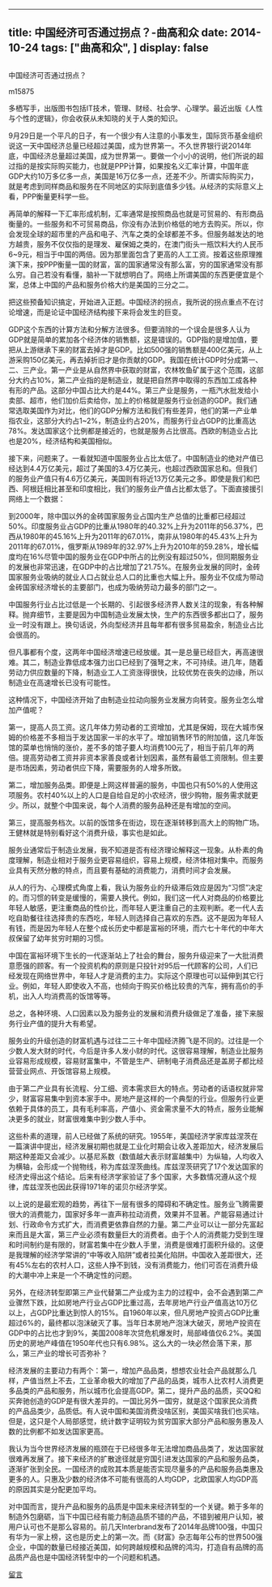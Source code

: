 
---
title:   中国经济可否通过拐点？-曲高和众
date: 2014-10-24
tags: ["曲高和众", ]
display: false
---


## 



中国经济可否通过拐点？




m15875




多栖写手，出版图书包括IT技术，管理、财经、社会学、心理学。最近出版《人性与个性的逻辑》，你会收获从未知晓的关于人类的知识。


9月29日是一个平凡的日子，有一个很少有人注意的小事发生，国际货币基金组织说这一天中国经济总量已经超过美国，成为世界第一。不久世界银行说2014年底，中国经济总量超过美国，成为世界第一。要做一个小小的说明，他们所说的超过指的是按实际购买能力，也就是PPP计算，如果按名义汇率计算，中国年底GDP大约10万多亿多一点，美国是16万亿多一点，还差不少。所谓实际购买力，就是考虑到同样商品和服务在不同地区的实际到底值多少钱。从经济的实际意义上看，PPP衡量更科学一些。



再简单的解释一下汇率形成机制，汇率通常是按照商品也就是可贸易的、有形商品衡量的。一些服务和不可贸易商品，你没有办法到价格低的地方去购买。所以，你会发现全球的超市里的产品和电子、汽车之类的全球都差不多。但服务越发达的地方越贵，服务不仅仅指的是理发、雇保姆之类的，在澳门街头一瓶饮料大约人民币6~9元，相当于中国的两倍。因为那里面包含了更高的人工工资。按着这些原理推演下来，按PPP衡量一国的财富，富的国家通常没有那么富，穷的国家通常没有那么穷。自己若没有看懂，脑补一下就想明白了。网络上所谓美国的东西更便宜是个案，总体上中国的产品和服务价格大约是美国的三分之二。



把这些预备知识搞定，开始进入正题。中国经济的拐点，我所说的拐点重点不在讨论增速，而是论证中国经济结构接下来将会发生的巨变。



GDP这个东西的计算方法和分解方法很多。但要消除的一个误会是很多人认为GDP就是简单的累加各个经济体的销售额，这是错误的。GDP指的是增加值，要把从上游继承下来的财富去掉才是GDP。比如500强的销售额是400亿美元，从上游采购150亿美元，再去掉折旧才是你贡献的GDP。我国在统计GDP时分成第一、二、三产业。第一产业是从自然界中获取的财富，农林牧鱼矿属于这个范围，这部分大约占10%，第二产业指的是制造业，就是把自然界中取得的东西加工成各种有形的产品。这部分中国占比大约是44%。第三产业是服务，一瓶汽水批发给小卖部、超市，他们加价后卖给你，加上的价格就是服务行业创造的GDP。我们通常选取美国作为对比，他们的GDP分解方法和我们有些差异，他们的第一产业单指农业，这部分大约占1~2%，制造业约占20%，而服务行业占GDP的比重高达78%。发达国家这个比例都是接近的，也就是服务占比很高。西欧的制造业占比也是20%，经济结构和美国相似。



接下来，问题来了。一看就知道中国服务业占比太低了。中国制造业的绝对产值已经达到4.4万亿美元，超过了美国的3.4万亿美元，也超过西欧国家总和。但我们的服务业产值只有4.6万亿美元，美国则有将近13万亿美元之多。即使是我们和巴西、阿根廷相比甚至和印度相比，我们的服务业产值占比都太低了。下面直接援引网络上一个数据：



到2000年，除中国以外的金砖国家服务业占国内生产总值的比重都已经超过50%。印度服务业占GDP的比重从1980年的40.32%上升为2011年的56.37%，巴西从1980年的45.16%上升为2011年的67.01%，南非从1980年的45.43%上升为2011年的67.01%，俄罗斯从1989年的32.97%上升为2010年的59.28%，增长幅度均在16%尽管中国的服务业在GDP中所占的比例没有超过50%，但同期服务业的发展也非常迅速，在GDP中的占比增加了21.75%。在服务业发展的同时，金砖国家服务业吸纳的就业人口占就业总人口的比重也大幅上升。服务业不仅成为带动金砖国家经济增长的主要部门，也成为吸纳劳动力最多的部门之一。



中国服务行业占比过低是一个长期的、引起很多经济界人数关注的现象，有各种解释。抛弃细节，主要是因为中国制造业发展太快，生产的东西很多都出口了，服务业一时没有跟上。换句话说，外向型经济并且每年都有很多贸易盈余，制造业占比会很高的。



但凡事都有个度，这两年中国经济增速已经放缓。其一是总量已经巨大，再高速很难。其二，制造业靠低成本强力出口已经到了强弩之末，不可持续。进几年，随着劳动力供应数量的下降，制造业工人工资涨得很快，比较优势在丧失的边缘，所以制造业在高速增长已没有可能性。



这种情况下，中国经济开始了由制造业拉动向服务业发展方向转变。服务业怎么增加产值呢？



第一，提高人员工资。这几年体力劳动者的工资增加，尤其是保姆，现在大城市保姆的价格差不多相当于发达国家一半的水平了。增加销售环节的附加值，这几年饭馆的菜单也悄悄的涨价，差不多的馆子要人均消费100元了，相当于前几年的两倍。提高劳动者工资并非资本家善良或者计划因素，虽然有最低工资限制。但主要是市场因素，劳动者供应下降，需要服务的人增多所致。

第二，增加服务品类。即便是上网这样普遍的服务，中国也只有50%的人使用这项服务。农村40%以上的人口是自给自足的小农经济，很少购物，服务需求就更少。所以，就整个中国来说，每个人消费的服务品种还是有增加的空间。

第三，提高服务档次。以前的饭馆多在街边，现在逐渐转移到高大上的购物广场。王健林就是特别看好这个消费升级，事实也是如此。



服务业通常后于制造业发展，我不知道是否有经济理论解释这一现象。从朴素的角度理解，制造业相对于服务业更容易组织，容易上规模，经济体相对集中。而服务业具有天然分散的特点，而且要有基础的消费能力，消费时间才会发展。



从人的行为、心理模式角度上看，我认为服务业的升级滞后效应是因为“习惯”决定的。而习惯的转变是缓慢的，需要人换代。例如，我们这一代人对商品的价格要比年轻人敏感，更注重商品的性价比，而年轻人更注重自己的主观判断。老一代人去吃自助餐往往选择贵的东西吃，年轻人则选择自己喜欢的东西。这不是因为年轻人有钱，而是因为年轻人在整个成长历史中都是富裕的环境，而六七十年代的中年大叔保留了幼年贫穷时期的习惯。



中国在富裕环境下生长的一代逐渐站上了社会的舞台，服务升级迎来了一大批消费意愿强的顾客。有一个投资机构的原则是只投针对95后一代顾客的公司，人们已经发现在网络世界中，年轻人才是消费的主力。实际这个原理也可以延伸到其它行业。例如，年轻人即使收入不高，也倾向于购买价格比较贵的汽车，拥有高价的手机，出入人均消费高的饭馆等等。



总之，各种环境、人口因素以及为服务业的发展和消费升级做足了准备，接下来服务行业产值的提升大有希望。



服务业的升级创造的财富机遇与过往二三十年中国经济腾飞是不同的。过往是一个少数人发大财的时代，今后是许多人发小财的时代。这很容易理解，制造业比服务业容易形成规模，容易财富集中，不管是生产、研制电子消费品还是盖房子都比经营营业网点、开饭馆容易上规模。



由于第二产业具有长流程、分工细、资本需求巨大的特点。劳动者的话语权就非常少，财富容易集中到资本家手中。房地产是这样的一个典型的行业。但服务行业更依赖于具体的员工，具有毛利率高，产值小、资金需求量不大的特点，服务业能解决更多的就业，财富很难集中到少数人手中。



这些朴素的道理，前人已经做了系统的研究。1955年，美国经济学家库兹涅茨在一篇演讲中提出，经济发展初期也就是工业化时期会让收入差距加大，经济发展后期这种差距又会减少。以基尼系数（数值越大表示财富越集中）为纵轴，人均收入为横轴，会形成一个抛物线，称为库兹涅茨曲线。库兹涅茨研究了17个发达国家的经济史得出这个结论。后来有经济学家验证了多个国家，大多数情况遵从这个规律，库兹涅茨也因此获得1971年的诺贝尔经济学奖。



以上说的是最宏观的趋势，再往下一层有很多的障碍和不确定性。服务业飞腾需要很大的消费能力，国家好多年一直声称拉动消费，效果并不显著。产能容易通过计划、行政命令方式扩大，而消费更依靠自然的力量。第二产业可以让一部分先富起来而且是大富，第三产业必须有数量巨大的消费者。由于个人的消费能力受到生理和时间制约是有限的，财富若集中在少数人手里，消费是很难打面积升级的。这便是我理解的经济学常讲的“中等收入陷阱”或者拉美化陷阱。中国收入差距很大，还有45%左右的农村人口，这些人挣不到钱，没有消费能力，他们可否在消费升级的大潮中冲上来是一个不确定性的问题。



另外，在经济转型即第三产业代替第二产业成为主力的过程中，会不会遇到第二产业骤然下跌，比如房地产行业占GDP比重过高，去年房地产行业产值高达10万亿以上，占GDP比重达到惊人的15%。自1960年以来，但凡房地产投资占GDP比重超过6%的，最终都以泡沫破灭了事。当年日本房地产泡沫大破灭，房地产投资在GDP中的占比也才到9%，美国2008年次贷危机爆发时，局部峰值仅6.2%。美国历史的房地产峰值在1950年代也只有6.98%。这么大的一块必然会落下来，那么，第三产业的增长可否弥补？



经济发展的主要动力有两个：第一，增加产品品类，想想农业社会产品就那么几样，产值当然上不去，工业革命极大的增加了产品的品类，城市人比农村人消费更多品类的产品和服务，所以城市化会提高GDP。第二，提升产品的品质，买QQ和买奔驰创造的GDP是有很大差异的。一国比另外一国穷，就是这个国家民众消费的产品品类少，品质低。有人说中国和美国消费没啥区别，美国买啥我们也买啥。但是，这只是个人局部感觉，统计数字证明较为贫穷国家大部分产品和服务惠及人数的比例都不如发达国家更高。



我认为当今世界经济发展的瓶颈在于已经很多年无法增加商品品类了，发达国家就很难再发展了。接下来经济的扩散途径就是穷国引进发达国家的产品和服务品类，逐渐扩张到全民。一国经济的成败其本质是能否实现尽量多的产品和服务品类惠及更多的人。只惠及少数的经济体不可能有很高的人均GDP，北欧国家人均GDP高的原因其实是分配更加平均。



对中国而言，提升产品和服务的品质是中国未来经济转型的一个关键。赖于多年的制造外包磨砺，当下中国已经有能力制造品质不错的产品，不错到被用户认知，被用户认可也不是那么容易的。前几天Interbrand发布了2014年品牌100强，中国只有华为一家上榜，这也是历史上的第一次。而《财富》杂志每年公布的世界500强企业，中国的数量已经接近美国，如何跨越规模和品牌的鸿沟，打造自有品牌的高品质产品也是中国经济转型中的一个问题和机遇。











[留言](javascript:;)


